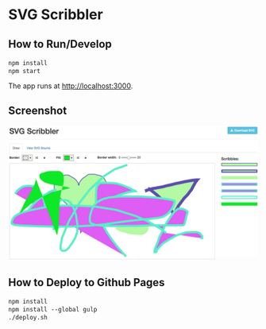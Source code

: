 # SVG Scribbler

## How to Run/Develop

    npm install
    npm start

The app runs at [http://localhost:3000](http://localhost:3000/).

## Screenshot

![Screenshot of SVG Scribbler](https://raw.githubusercontent.com/cheshire137/svg-scribbler/master/screenshot.png)

## How to Deploy to Github Pages

    npm install
    npm install --global gulp
    ./deploy.sh
